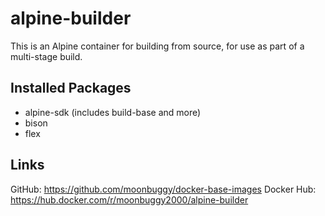 # alpine-builder

This is an Alpine container for building from source, for use as part of a multi-stage build.

## Installed Packages

* alpine-sdk (includes build-base and more)
* bison
* flex

## Links

GitHub: https://github.com/moonbuggy/docker-base-images
Docker Hub: https://hub.docker.com/r/moonbuggy2000/alpine-builder
